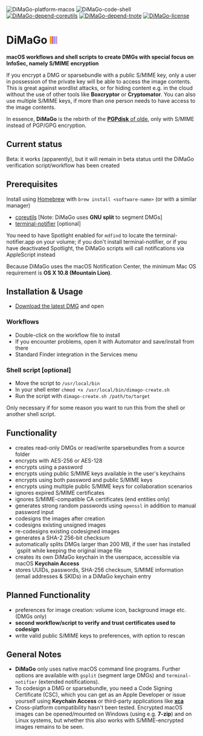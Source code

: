 ![DiMaGo-platform-macos](https://img.shields.io/badge/platform-macOS-lightgrey.svg)
![DiMaGo-code-shell](https://img.shields.io/badge/code-shell-yellow.svg)
[![DiMaGo-depend-coreutils](https://img.shields.io/badge/dependency-coreutils%208.25-green.svg)](https://www.gnu.org/software/coreutils)
[![DiMaGo-depend-tnote](https://img.shields.io/badge/dependency-terminal--notifier%201.6.3-green.svg)](https://github.com/alloy/terminal-notifier)
[![DiMaGo-license](http://img.shields.io/badge/license-MIT+-blue.svg)](https://github.com/JayBrown/DiMaGo/blob/master/license.md)

# DiMaGo <img src="https://github.com/JayBrown/DiMaGo/blob/master/img/jb-img.png" height="20px"/>
**macOS workflows and shell scripts to create DMGs with special focus on InfoSec, namely S/MIME encryption**

If you encrypt a DMG or sparsebundle with a public S/MIME key, only a user in possession of the private key will be able to access the image contents. This is great against wordlist attacks, or for hiding content e.g. in the cloud without the use of other tools like **Boxcryptor** or **Cryptomator**. You can also use multiple S/MIME keys, if more than one person needs to have access to the image contents.

In essence, **DiMaGo** is the rebirth of the [**PGPdisk** of olde](https://en.wikipedia.org/wiki/PGPDisk), only with S/MIME instead of PGP/GPG encryption.

## Current status
Beta: it works (apparently), but it will remain in beta status until the DiMaGo verification script/workflow has been created

## Prerequisites
Install using [Homebrew](http://brew.sh) with `brew install <software-name>` (or with a similar manager)

* [coreutils](https://www.gnu.org/software/coreutils) [Note: DiMaGo uses **GNU split** to segment DMGs]
* [terminal-notifier](https://github.com/alloy/terminal-notifier) [optional]

You need to have Spotlight enabled for `mdfind` to locate the terminal-notifier.app on your volume; if you don't install terminal-notifier, or if you have deactivated Spotlight, the DiMaGo scripts will call notifications via AppleScript instead

Because DiMaGo uses the macOS Notification Center, the minimum Mac OS requirement is **OS X 10.8 (Mountain Lion)**.

## Installation & Usage
* [Download the latest DMG](https://github.com/JayBrown/DiMaGo/releases) and open

### Workflows
* Double-click on the workflow file to install
* If you encounter problems, open it with Automator and save/install from there
* Standard Finder integration in the Services menu

### Shell script [optional]
* Move the script to `/usr/local/bin`
* In your shell enter `chmod +x /usr/local/bin/dimago-create.sh`
* Run the script with `dimago-create.sh /path/to/target`

Only necessary if for some reason you want to run this from the shell or another shell script.

## Functionality
* creates read-only DMGs or read/write sparsebundles from a source folder
* encrypts with AES-256 or AES-128
* encrypts using a password
* encrypts using public S/MIME keys available in the user's keychains
* encrypts using both password and public S/MIME keys
* encrypts using multiple public S/MIME keys for collaboration scenarios
* ignores expired S/MIME certificates
* ignores S/MIME-compatible CA certificates (end entities only)
* generates strong random passwords using `openssl` in addition to manual password input
* codesigns the images after creation
* codesigns existing unsigned images
* re-codesigns existing codesigned images
* generates a SHA-2 256-bit checksum
* automatically splits DMGs larger than 200 MB, if the user has installed `gsplit while keeping the original image file
* creates its own DiMaGo keychain in the userspace, accessible via macOS **Keychain Access**
* stores UUIDs, passwords, SHA-256 checksum, S/MIME information (email addresses & SKIDs) in a DiMaGo keychain entry

## Planned Functionality
* preferences for image creation: volume icon, background image etc. (DMGs only)
* **second workflow/script to verify and trust certificates used to codesign**
* write valid public S/MIME keys to preferences, with option to rescan

## General Notes
* **DiMaGo** only uses native macOS command line programs. Further options are available with `gsplit` (segment large DMGs) and `terminal-notifier` (extended notifications).
* To codesign a DMG or sparsebundle, you need a Code Signing Certificate (CSC), which you can get as an Apple Developer or issue yourself using **Keychain Access** or third-party applications like **[xca](https://sourceforge.net/projects/xca/)**
* Cross-platform compatibility hasn't been tested. Encrypted macOS images can be opened/mounted on Windows (using e.g. **7-zip**) and on Linux systems, but whether this also works with S/MIME-encrypted images remains to be seen.
